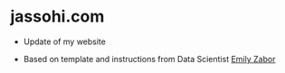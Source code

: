 # jassohi.com

* Update of my website

* Based on template and instructions from Data Scientist [Emily Zabor](https://www.emilyzabor.com/tutorials/rmarkdown_websites_tutorial.html)